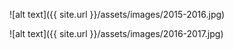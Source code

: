 ![alt text]({{ site.url }}/assets/images/2015-2016.jpg)

![alt text]({{ site.url }}/assets/images/2016-2017.jpg)


